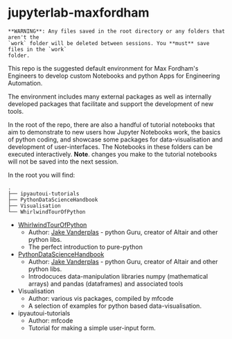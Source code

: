 # jupyterlab-maxfordham


```{warning}
**WARNING**: Any files saved in the root directory or any folders that aren't the  
`work` folder will be deleted between sessions. You **must** save files in the `work`
folder.
```

This repo is the suggested default environment for Max Fordham's Engineers 
to develop custom Notebooks and python Apps for Engineering Automation. 

The environment includes many external packages as well as internally developed
packages that facilitate and support the development of new tools. 

In the root of the repo, there are also a handful of tutorial notebooks that aim to 
demonstrate to new users how Jupyter Notebooks work, the basics of python coding, and 
showcase some packages for data-visualisation and development of user-interfaces. The 
Notebooks in these folders can be executed interactively. __Note__. changes you make to
the tutorial notebooks will not be saved into the next session. 


In the root you will find: 

```
.
├── ipyautoui-tutorials
├── PythonDataScienceHandbook
├── Visualisation
└── WhirlwindTourOfPython

```

- [WhirlwindTourOfPython](https://jakevdp.github.io/WhirlwindTourOfPython/)
	- Author: [Jake Vanderplas](http://vanderplas.com/) - python Guru, creator of Altair and other python libs.
	- The perfect introduction to pure-python 
- [PythonDataScienceHandbook](https://jakevdp.github.io/PythonDataScienceHandbook/)
	- Author: [Jake Vanderplas](http://vanderplas.com/) - python Guru, creator of Altair and other python libs.
	- Introdocuces data-manipulation libraries numpy (mathematical arrays) and pandas 
	(dataframes) and associated tools 
- Visualisation
	- Author: various vis packages, compiled by mfcode
	- A selection of examples for python based data-visualisation. 
- ipyautoui-tutorials
	- Author: mfcode
	- Tutorial for making a simple user-input form.
